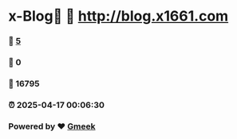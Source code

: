 # x-Blog🍃 :link: http://blog.x1661.com 
### :page_facing_up: [5](http://blog.x1661.com/tag.html) 
### :speech_balloon: 0 
### :hibiscus: 16795 
### :alarm_clock: 2025-04-17 00:06:30 
### Powered by :heart: [Gmeek](https://github.com/Meekdai/Gmeek)
